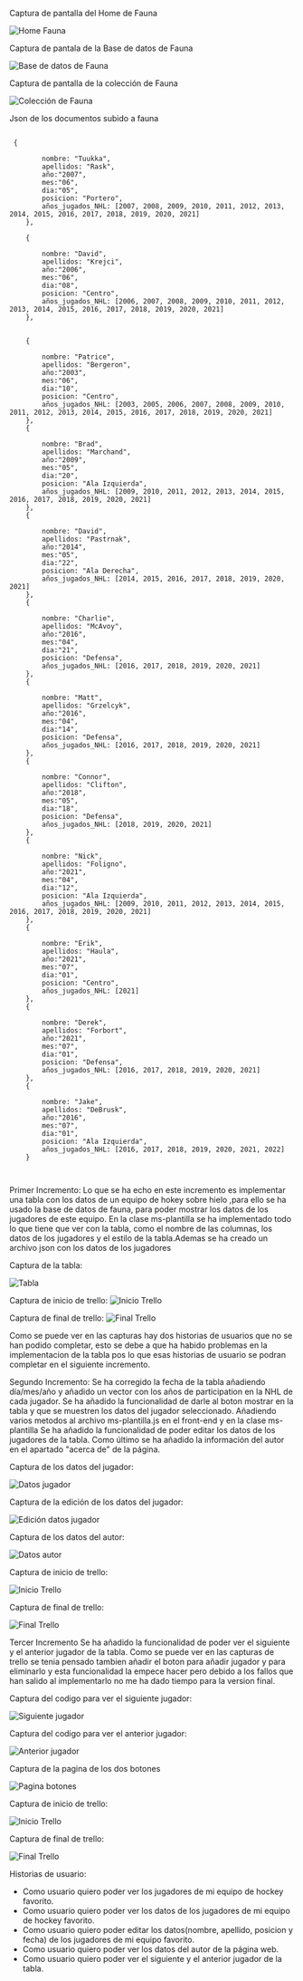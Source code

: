 


Captura de pantalla del Home de Fauna

![Home Fauna](./assets/img/Home_Fauna.png)

Captura de pantala de la Base de datos de Fauna

![Base de datos de Fauna](./assets/img/Base_datos_fauna.png)

Captura de pantalla de la colección de Fauna

![Colección de Fauna](./assets/img/Coleccion_fauna.png)

Json de los documentos subido a fauna

```

 {

        nombre: "Tuukka",
        apellidos: "Rask",
        año:"2007",
        mes:"06",
        dia:"05",
        posicion: "Portero",
        años_jugados_NHL: [2007, 2008, 2009, 2010, 2011, 2012, 2013, 2014, 2015, 2016, 2017, 2018, 2019, 2020, 2021]
    },

    {

        nombre: "David",
        apellidos: "Krejci",
        año:"2006",
        mes:"06",
        dia:"08",
        posicion: "Centro",
        años_jugados_NHL: [2006, 2007, 2008, 2009, 2010, 2011, 2012, 2013, 2014, 2015, 2016, 2017, 2018, 2019, 2020, 2021]
    },


    {

        nombre: "Patrice",
        apellidos: "Bergeron",
        año:"2003",
        mes:"06",
        dia:"10",
        posicion: "Centro",
        años_jugados_NHL: [2003, 2005, 2006, 2007, 2008, 2009, 2010, 2011, 2012, 2013, 2014, 2015, 2016, 2017, 2018, 2019, 2020, 2021]
    },
    {

        nombre: "Brad",
        apellidos: "Marchand",
        año:"2009",
        mes:"05",
        dia:"20",
        posicion: "Ala Izquierda",
        años_jugados_NHL: [2009, 2010, 2011, 2012, 2013, 2014, 2015, 2016, 2017, 2018, 2019, 2020, 2021]
    },
    {

        nombre: "David",
        apellidos: "Pastrnak",
        año:"2014",
        mes:"05",
        dia:"22",
        posicion: "Ala Derecha",
        años_jugados_NHL: [2014, 2015, 2016, 2017, 2018, 2019, 2020, 2021]
    },
    {

        nombre: "Charlie",
        apellidos: "McAvoy",
        año:"2016",
        mes:"04",
        dia:"21",
        posicion: "Defensa",
        años_jugados_NHL: [2016, 2017, 2018, 2019, 2020, 2021]
    },
    {

        nombre: "Matt",
        apellidos: "Grzelcyk",
        año:"2016",
        mes:"04",
        dia:"14",
        posicion: "Defensa",
        años_jugados_NHL: [2016, 2017, 2018, 2019, 2020, 2021]
    },
    {

        nombre: "Connor",
        apellidos: "Clifton",
        año:"2018",
        mes:"05",
        dia:"18",
        posicion: "Defensa",
        años_jugados_NHL: [2018, 2019, 2020, 2021]
    },
    {

        nombre: "Nick",
        apellidos: "Foligno",
        año:"2021",
        mes:"04",
        dia:"12",
        posicion: "Ala Izquierda",
        años_jugados_NHL: [2009, 2010, 2011, 2012, 2013, 2014, 2015, 2016, 2017, 2018, 2019, 2020, 2021]
    },
    {

        nombre: "Erik",
        apellidos: "Haula",
        año:"2021",
        mes:"07",
        dia:"01",
        posicion: "Centro",
        años_jugados_NHL: [2021]
    },
    {

        nombre: "Derek",
        apellidos: "Forbort",
        año:"2021",
        mes:"07",
        dia:"01",
        posicion: "Defensa",
        años_jugados_NHL: [2016, 2017, 2018, 2019, 2020, 2021]
    },
    {

        nombre: "Jake",
        apellidos: "DeBrusk",
        año:"2016",
        mes:"07",
        dia:"01",
        posicion: "Ala Izquierda",
        años_jugados_NHL: [2016, 2017, 2018, 2019, 2020, 2021, 2022]
    }



```
Primer Incremento:
Lo que se ha echo en este incremento es implementar una tabla con los datos de un equipo de hokey sobre hielo 
,para ello se ha usado la base de datos de fauna, para poder mostrar los datos de los jugadores de este equipo.
En la clase ms-plantilla se ha implementado todo lo que tiene que ver con la tabla, como el nombre de las columnas,
los datos de los jugadores y el estilo de la tabla.Ademas se ha creado un archivo json con los datos de los jugadores

Captura de la tabla:

![Tabla](./assets/img/Captura_tabla.png)

Captura de inicio de trello:
![Inicio Trello](./assets/img/trello_inicial_primer_incremento.png)

Captura de final de trello:
![Final Trello](./assets/img/trello_final_primer_incremento.png)

Como se puede ver en las capturas hay dos historias de usuarios que no se han podido completar, esto se debe a que ha habido problemas en la implementacion de la tabla 
pos lo que esas historias de usuario se podran completar en el siguiente incremento.

Segundo Incremento:
Se ha corregido la fecha de la tabla añadiendo día/mes/año y añadido un vector con los años de participation en la NHL de cada jugador.
Se ha añadido la funcionalidad de darle al boton mostrar en la tabla y que se muestren los datos del jugador seleccionado. Añadiendo varios metodos al archivo ms-plantilla.js en el front-end y en la clase ms-plantilla 
Se ha añadido la funcionalidad de poder editar los datos de los jugadores de la tabla.
Como último se ha añadido la información del autor en el apartado "acerca de" de la página.





Captura de los datos del jugador:

![Datos jugador](./assets/img/mostrar_usuario_segundo_incremento.png)

Captura de la edición de los datos del jugador:

![Edición datos jugador](./assets/img/editar_usuario_segundo_incremento.PNG)

Captura de los datos del autor:

![Datos autor](./assets/img/acerca_de_segundo_incremento.png)

Captura de inicio de trello:

![Inicio Trello](./assets/img/trello_inicial_segundo_incremento.png)

Captura de final de trello:

![Final Trello](./assets/img/trello_final_segundo_incremento.png)


Tercer Incremento
Se ha añadido la funcionalidad de poder ver el siguiente y el anterior jugador de la tabla.
Como se puede ver en las capturas de trello se tenia pensado tambien añadir el boton para añadir jugador y para eliminarlo 
y esta funcionalidad la empece hacer pero debido a los fallos que han salido al implementarlo no me ha dado tiempo para la version final.

Captura del codigo para ver el siguiente jugador:

![Siguiente jugador](./assets/img/boton_siguiente.png)

Captura del codigo para ver el anterior jugador:

![Anterior jugador](./assets/img/boton_anterior.png)

Captura de la pagina de los dos botones

![Pagina botones](./assets/img/boton_inicio_final.png)

Captura de inicio de trello:

![Inicio Trello](./assets/img/trello_inicial_tercer_incremento.png)

Captura de final de trello:

![Final Trello](./assets/img/trello_final_tercer_incremento.png)






Historias de usuario:
* Como usuario quiero poder ver los jugadores de mi equipo de hockey favorito.
* Como usuario quiero poder ver los datos de los jugadores de mi equipo de hockey favorito.
* Como usuario quiero poder editar los datos(nombre, apellido, posicion y fecha) de los jugadores de mi equipo favorito.
* Como usuario quiero poder ver los datos del autor de la página web.
* Como usuario quiero poder ver el siguiente y el anterior jugador de la tabla.
